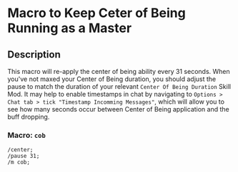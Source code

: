 # Macro to Keep Ceter of Being Running as a Master

## Description
This macro will re-apply the center of being ability every 31 seconds. When you've not maxed your Center of Being duration, you should adjust the pause to match the duration of your relevant `Center Of Being Duration` Skill Mod. It may help to enable timestamps in chat by navigating to `Options > Chat tab > tick "Timestamp Incomming Messages"`, which will allow you to see how many seconds occur between Center of Being application and the buff dropping.

### Macro: `cob`
```
/center;
/pause 31;
/m cob;
```
